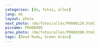 ```yaml
---
categories: [de, fotos, alles]
lang: de
layout: photo
next_photo: /de/fotos/alles/P0000129.html
picname: P0000409
prev_photo: /de/fotos/alles/P0000308.html
tags: [Dead Kudu, Green Grass]
---
```

